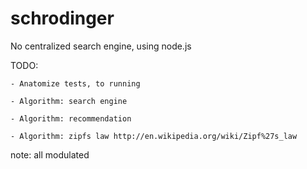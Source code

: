 schrodinger
===========

No centralized search engine, using node.js

TODO:
    
    - Anatomize tests, to running
    
    - Algorithm: search engine
    
    - Algorithm: recommendation 
    
    - Algorithm: zipfs law http://en.wikipedia.org/wiki/Zipf%27s_law

note: all modulated
